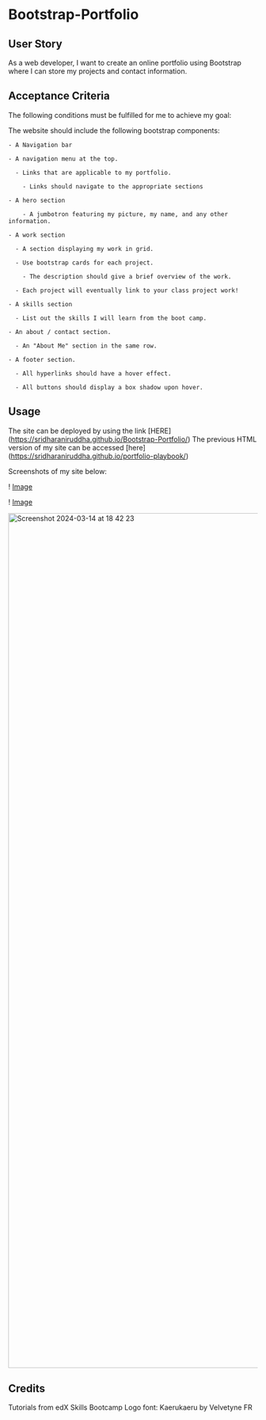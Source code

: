 # Bootstrap-Portfolio

## User Story 

As a web developer, I want to create an online portfolio using Bootstrap where I can store my projects and contact information.

## Acceptance Criteria 

The following conditions must be fulfilled for me to achieve my goal:

The website should include the following bootstrap components:

    - A Navigation bar
    
    - A navigation menu at the top. 

      - Links that are applicable to my portfolio.
  
        - Links should navigate to the appropriate sections 

    - A hero section

        - A jumbotron featuring my picture, my name, and any other information.

    - A work section

      - A section displaying my work in grid. 

      - Use bootstrap cards for each project.

        - The description should give a brief overview of the work.

      - Each project will eventually link to your class project work!

    - A skills section

      - List out the skills I will learn from the boot camp.

    - An about / contact section.

      - An "About Me" section in the same row.
    
    - A footer section.

      - All hyperlinks should have a hover effect.

      - All buttons should display a box shadow upon hover.



## Usage

The site can be deployed by using the link [HERE] (https://sridharaniruddha.github.io/Bootstrap-Portfolio/)
The previous HTML version of my site can be accessed [here] (https://sridharaniruddha.github.io/portfolio-playbook/)

Screenshots of my site below:

! [Image](assets/images/bootstrp_1.png)

! [Image](assets/images/bootstrap_2.png)

<img width="1728" alt="Screenshot 2024-03-14 at 18 42 23" src="https://github.com/sridharaniruddha/Bootstrap-Portfolio/assets/152184230/e1417d39-f57d-4a5f-b36d-8243b896af7c">



## Credits

Tutorials from edX Skills Bootcamp
Logo font: Kaerukaeru by Velvetyne FR
